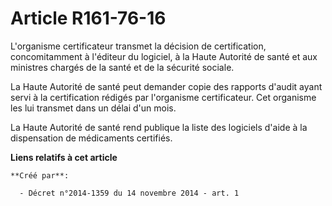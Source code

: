 # Article R161-76-16

L'organisme certificateur transmet la décision de certification, concomitamment à l'éditeur du logiciel, à la Haute Autorité
de santé et aux ministres chargés de la santé et de la sécurité sociale. 

La Haute Autorité de santé peut demander copie des rapports d'audit ayant servi à la certification rédigés par l'organisme
certificateur. Cet organisme les lui transmet dans un délai d'un mois. 

La Haute Autorité de santé rend publique la liste des logiciels d'aide à la dispensation de médicaments certifiés.

**Liens relatifs à cet article**

	**Créé par**:

	  - Décret n°2014-1359 du 14 novembre 2014 - art. 1
